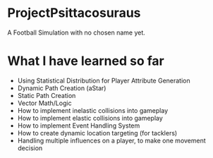# ProjectPsittacosuraus

A Football Simulation with no chosen name yet.


# What I have learned so far

* Using Statistical Distribution for Player Attribute Generation
* Dynamic Path Creation (aStar)
* Static Path Creation
* Vector Math/Logic
* How to implement inelastic collisions into gameplay
* How to implement elastic collisions into gameplay
* How to implement Event Handling System
* How to create dynamic location targeting (for tacklers)
* Handling multiple influences on a player, to make one movement decision

